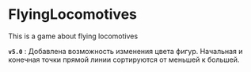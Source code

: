 # FlyingLocomotives
This is a game about flying locomotives

**`v5.0`** : Добавлена возможность изменения цвета фигур. Начальная и конечная точки прямой линии сортируются от меньшей к большей.
